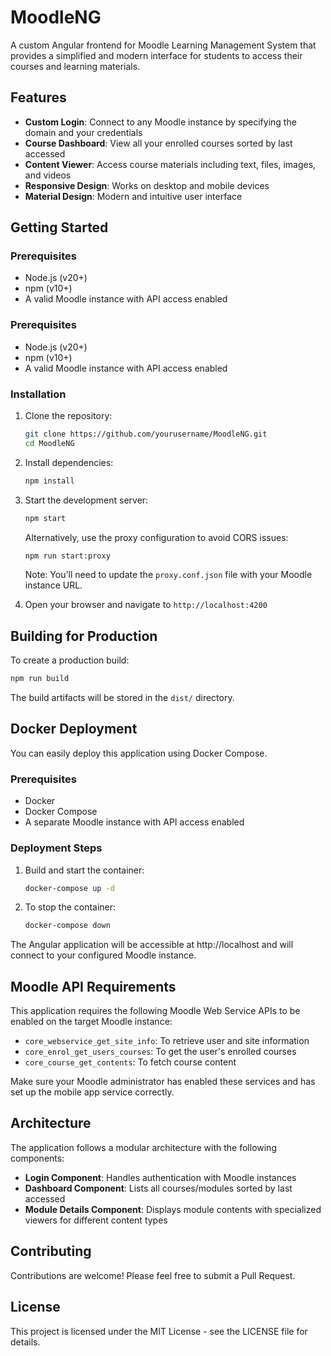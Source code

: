 # MoodleNG

A custom Angular frontend for Moodle Learning Management System that provides a simplified and modern interface for students to access their courses and learning materials.

## Features

- **Custom Login**: Connect to any Moodle instance by specifying the domain and your credentials
- **Course Dashboard**: View all your enrolled courses sorted by last accessed
- **Content Viewer**: Access course materials including text, files, images, and videos
- **Responsive Design**: Works on desktop and mobile devices
- **Material Design**: Modern and intuitive user interface

## Getting Started

### Prerequisites

- Node.js (v20+)
- npm (v10+)
- A valid Moodle instance with API access enabled

### Prerequisites

- Node.js (v20+)
- npm (v10+)
- A valid Moodle instance with API access enabled

### Installation

1. Clone the repository:
   ```bash
   git clone https://github.com/yourusername/MoodleNG.git
   cd MoodleNG
   ```

2. Install dependencies:
   ```bash
   npm install
   ```

3. Start the development server:
   ```bash
   npm start
   ```
   
   Alternatively, use the proxy configuration to avoid CORS issues:
   ```bash
   npm run start:proxy
   ```
   Note: You'll need to update the `proxy.conf.json` file with your Moodle instance URL.

4. Open your browser and navigate to `http://localhost:4200`

## Building for Production

To create a production build:

```bash
npm run build
```

The build artifacts will be stored in the `dist/` directory.

## Docker Deployment

You can easily deploy this application using Docker Compose.

### Prerequisites
- Docker
- Docker Compose
- A separate Moodle instance with API access enabled

### Deployment Steps

1. Build and start the container:
   ```bash
   docker-compose up -d
   ```

2. To stop the container:
   ```bash
   docker-compose down
   ```

The Angular application will be accessible at http://localhost and will connect to your configured Moodle instance.

## Moodle API Requirements

This application requires the following Moodle Web Service APIs to be enabled on the target Moodle instance:

- `core_webservice_get_site_info`: To retrieve user and site information
- `core_enrol_get_users_courses`: To get the user's enrolled courses
- `core_course_get_contents`: To fetch course content

Make sure your Moodle administrator has enabled these services and has set up the mobile app service correctly.

## Architecture

The application follows a modular architecture with the following components:

- **Login Component**: Handles authentication with Moodle instances
- **Dashboard Component**: Lists all courses/modules sorted by last accessed
- **Module Details Component**: Displays module contents with specialized viewers for different content types

## Contributing

Contributions are welcome! Please feel free to submit a Pull Request.

## License

This project is licensed under the MIT License - see the LICENSE file for details.
